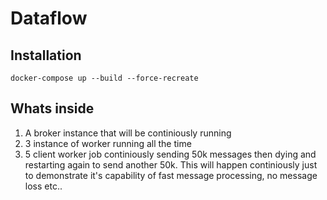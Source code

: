 # Dataflow

## Installation
```
docker-compose up --build --force-recreate
```
## Whats inside

1. A broker instance that will be continiously running
2. 3 instance of worker running all the time
3. 5 client worker job continiously sending 50k messages then dying and restarting again to send another 50k. This will happen continiously just to demonstrate it's capability of fast message processing, no message loss etc..